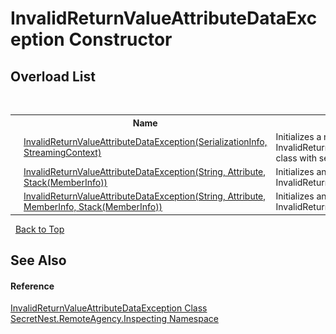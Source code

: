 # InvalidReturnValueAttributeDataException Constructor 
 


## Overload List
&nbsp;<table><tr><th></th><th>Name</th><th>Description</th></tr><tr><td>![Protected method](media/protmethod.gif "Protected method")</td><td><a href="M_SecretNest_RemoteAgency_Inspecting_InvalidReturnValueAttributeDataException__ctor">InvalidReturnValueAttributeDataException(SerializationInfo, StreamingContext)</a></td><td>
Initializes a new instance of the InvalidReturnValueAttributeDataException class with serialized data.</td></tr><tr><td>![Public method](media/pubmethod.gif "Public method")</td><td><a href="M_SecretNest_RemoteAgency_Inspecting_InvalidReturnValueAttributeDataException__ctor_1">InvalidReturnValueAttributeDataException(String, Attribute, Stack(MemberInfo))</a></td><td>
Initializes an instance of InvalidReturnValueAttributeDataException.</td></tr><tr><td>![Public method](media/pubmethod.gif "Public method")</td><td><a href="M_SecretNest_RemoteAgency_Inspecting_InvalidReturnValueAttributeDataException__ctor_2">InvalidReturnValueAttributeDataException(String, Attribute, MemberInfo, Stack(MemberInfo))</a></td><td>
Initializes an instance of InvalidReturnValueAttributeDataException.</td></tr></table>&nbsp;
<a href="#invalidreturnvalueattributedataexception-constructor">Back to Top</a>

## See Also


#### Reference
<a href="T_SecretNest_RemoteAgency_Inspecting_InvalidReturnValueAttributeDataException">InvalidReturnValueAttributeDataException Class</a><br /><a href="N_SecretNest_RemoteAgency_Inspecting">SecretNest.RemoteAgency.Inspecting Namespace</a><br />